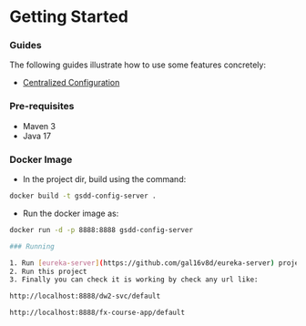 # Getting Started

### Guides
The following guides illustrate how to use some features concretely:

* [Centralized Configuration](https://spring.io/guides/gs/centralized-configuration/)

### Pre-requisites

* Maven 3
* Java 17

### Docker Image

- In the project dir, build using the command:

```bash
docker build -t gsdd-config-server .
```

- Run the docker image as:

```bash
docker run -d -p 8888:8888 gsdd-config-server

### Running

1. Run [eureka-server](https://github.com/gal16v8d/eureka-server) project
2. Run this project
3. Finally you can check it is working by check any url like:

http://localhost:8888/dw2-svc/default

http://localhost:8888/fx-course-app/default
